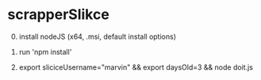 # scrapperSlikce

0. install nodeJS (x64, .msi, default install options)

1. run 'npm install'

2. export sliciceUsername="marvin" && export daysOld=3 && node doit.js 